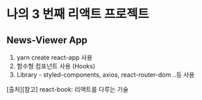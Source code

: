 # 나의 3 번째 리액트 프로젝트

## News-Viewer App

1. yarn create react-app 사용
2. 함수형 컴포넌트 사용 (Hooks)
3. Library - styled-components, axios, react-router-dom ..등 사용

[출처][참고] react-book: 리액트를 다루는 기술
